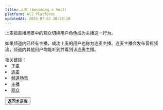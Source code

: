```yaml
---
title: 上麦 (becoming a host)
platform: All Platforms
updatedAt: 2020-07-03 20:25:18
---
```


上麦指直播场景中的观众切换用户角色成为主播这一行为。

如果频道内已经有主播，成功上麦的用户也称为连麦主播。连麦主播会发布音视频流，频道内其他用户均能听到并看到该连麦主播。

<div class="alert info">相关链接：
<li><a href="#become-audience">下麦</a></li>
<li><a href="#co-hosting">连麦</a></li>
<li><a href="#channel_prpofile">频道场景</a></li>
<li><a href="#host">主播</a></li>
<li><a href="#audience">观众</a></li>
</div>

<a href="./terms"><button>返回术语库</button></a>
